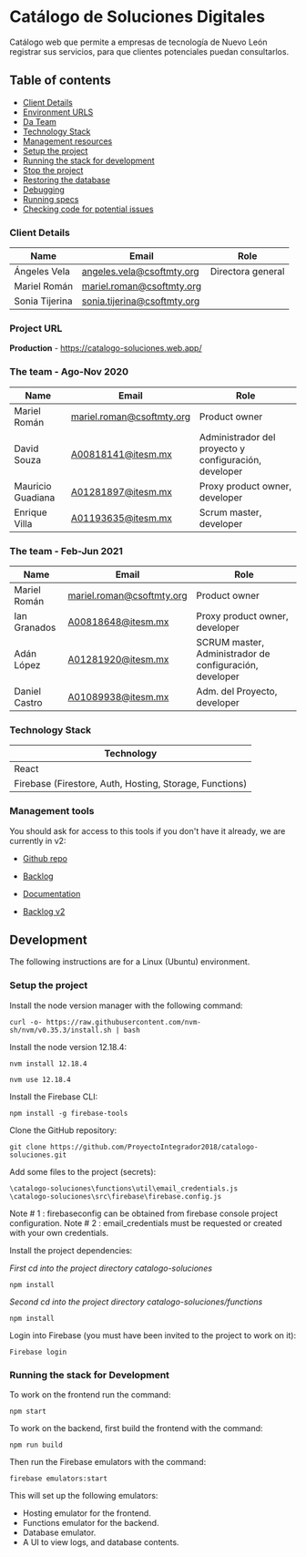 # Catálogo de Soluciones Digitales
Catálogo web que permite a empresas de tecnología de Nuevo León registrar sus servicios, para que clientes potenciales puedan consultarlos.

## Table of contents

* [Client Details](#client-details)
* [Environment URLS](#environment-urls)
* [Da Team](#team)
* [Technology Stack](#technology-stack)
* [Management resources](#management-resources)
* [Setup the project](#setup-the-project)
* [Running the stack for development](#running-the-stack-for-development)
* [Stop the project](#stop-the-project)
* [Restoring the database](#restoring-the-database)
* [Debugging](#debugging)
* [Running specs](#running-specs)
* [Checking code for potential issues](#checking-code-for-potential-issues)


### Client Details

| Name           | Email                       | Role              |
| -------------- | --------------------------- | ----------------- |
| Ángeles Vela   | angeles.vela@csoftmty.org   | Directora general | 
| Mariel Román   | mariel.roman@csoftmty.org   |                   |
| Sonia Tijerina | sonia.tijerina@csoftmty.org |                   |


### Project URL

**Production** - https://catalogo-soluciones.web.app/

### The team - Ago-Nov 2020

| Name              | Email                     | Role        |
| ----------------- | ------------------------- | ----------- |
| Mariel Román      | mariel.roman@csoftmty.org | Product owner |
| David Souza       | A00818141@itesm.mx        | Administrador del proyecto y configuración, developer |
| Mauricio Guadiana | A01281897@itesm.mx        | Proxy product owner, developer |
| Enrique Villa     | A01193635@itesm.mx        | Scrum master, developer |

### The team - Feb-Jun 2021

| Name              | Email                     | Role        |
| ----------------- | ------------------------- | ----------- |
| Mariel Román      | mariel.roman@csoftmty.org | Product owner |
| Ian Granados      | A00818648@itesm.mx        | Proxy product owner, developer |
| Adán López        | A01281920@itesm.mx        | SCRUM master, Administrador de configuración, developer |
| Daniel Castro     | A01089938@itesm.mx        | Adm. del Proyecto, developer |

### Technology Stack
| Technology    |
| ------------- |
| React         |
| Firebase (Firestore, Auth, Hosting, Storage, Functions) |

### Management tools

You should ask for access to this tools if you don't have it already, we are currently in v2:

* [Github repo](https://github.com/ProyectoIntegrador2018/catalogo-soluciones)
* [Backlog](https://trello.com/b/lFvmyLPa/cat%C3%A1logo-de-soluciones-digitales)
* [Documentation](https://github.com/ProyectoIntegrador2018/catalogo-soluciones/blob/master/README.md)

* [Backlog v2](https://trello.com/b/RhBtS8yH/catalogo-de-soluciones-digitales-v2)


## Development

The following instructions are for a Linux (Ubuntu) environment.

### Setup the project

Install the node version manager with the following command:
```
curl -o- https://raw.githubusercontent.com/nvm-sh/nvm/v0.35.3/install.sh | bash
```

Install the node version 12.18.4:
```
nvm install 12.18.4
```
```
nvm use 12.18.4
```

Install the Firebase CLI:
```
npm install -g firebase-tools
```

Clone the GitHub repository:
```
git clone https://github.com/ProyectoIntegrador2018/catalogo-soluciones.git
```
Add some files to the project (secrets):

	\catalogo-soluciones\functions\util\email_credentials.js
	\catalogo-soluciones\src\firebase\firebase.config.js

Note # 1 : firebaseconfig can be obtained from firebase console project configuration.
Note # 2 : email_credentials must be requested or created with your own credentials.

Install the project dependencies:

*First cd into the project directory catalogo-soluciones*
```
npm install
```

*Second cd into the project directory catalogo-soluciones/functions*
```
npm install
```


Login into Firebase (you must have been invited to the project to work on it): 
```
Firebase login
```

### Running the stack for Development

To work on the frontend run the command:
```
npm start
```

To work on the backend, first build the frontend with the command:
```
npm run build
```

Then run the Firebase emulators with the command:
```
firebase emulators:start
```

This will set up the following emulators:
* Hosting emulator for the frontend.
* Functions emulator for the backend.
* Database emulator.
* A UI to view logs, and database contents.
